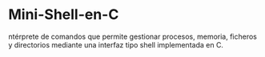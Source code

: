 # Mini-Shell-en-C
ntérprete de comandos que permite gestionar procesos, memoria, ficheros y directorios mediante una interfaz tipo shell implementada en C.
